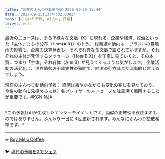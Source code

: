 ```yaml
---
title: "現在のふんわり動向予報 2025-09-25 13:44"
date: "2025-09-25T13:44:02.000Z"
tags: [ふんわり予報, AI占い, 日常]
layout: post
---
```


最近のニュースは、まるで様々な文脈（X）に現れる、企業や経済、政治といった「主体」たちの分布（Hom(A,X)）のよう。  総裁選の動向も、ブラジルの暴風雨の影響も、企業の決算発表も、それぞれ異なる文脈で語られていますが、それぞれの主体が発信するメッセージ（Hom(B,X)）を丁寧に見ていくと、その本質、つまり「主体」それ自体（A ≅ B）が見えてくるような気がします。  企業活動の活発化と、世界情勢の不確実性の狭間で、経済の行方はまだ流動的と言えるでしょう。

現在のふんわり動動向予報：
経済は緩やかながらも変化の兆しを見せており、今後の動向を見極めるには、各プレイヤーのメッセージを注意深く観察することが重要です。#KGNINJA

<br>
*この予報はAIが生成したエンターテイメントです。内容の正確性を保証するものではありません。ふんわり一日に４回更新されます。みんなにふんわり拡散希望です。*

---
☕️ [Buy Me a Coffee](https://www.buymeacoffee.com/kgninja)

🐦 [現在の予報をXでシェア](https://twitter.com/intent/tweet?text=%E7%8F%BE%E5%9C%A8%E3%81%AE%E3%81%B5%E3%82%93%E3%82%8F%E3%82%8A%E4%BA%88%E5%A0%B1%3A%20%E3%80%8C%E6%9C%80%E8%BF%91%E3%81%AE%E3%83%8B%E3%83%A5%E3%83%BC%E3%82%B9%E3%81%AF%E3%80%81%E3%81%BE%E3%82%8B%E3%81%A7%E6%A7%98%E3%80%85%E3%81%AA%E6%96%87%E8%84%88%EF%BC%88X%EF%BC%89%E3%81%AB%E7%8F%BE%E3%82%8C%E3%82%8B%E3%80%81%E4%BC%81%E6%A5%AD%E3%82%84%E7%B5%8C%E6%B8%88%E3%80%81%E6%94%BF%E6%B2%BB%E3%81%A8%E3%81%84%E3%81%A3%E3%81%9F%E3%80%8C%E4%B8%BB%E4%BD%93%E3%80%8D%E3%81%9F%E3%81%A1%E3%81%AE%E5%88%86%E5%B8%83%EF%BC%88Hom(A%2CX)%EF%BC%89%E3%81%AE%E3%82%88%E3%81%86%E3%80%82%E3%80%8D%23KGNINJA%20%E7%B6%9A%E3%81%8D%E3%81%AF%E3%83%96%E3%83%AD%E3%82%B0%E3%81%A7%EF%BC%81%F0%9F%91%87&url=https%3A%2F%2Fkg-ninja.github.io%2FFunwariyoso%2F)
